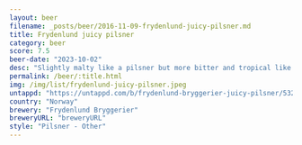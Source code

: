 ```yaml
---
layout: beer
filename: _posts/beer/2016-11-09-frydenlund-juicy-pilsner.md
title: Frydenlund juicy pilsner
category: beer
score: 7.5
beer-date: "2023-10-02"
desc: "Slightly malty like a pilsner but more bitter and tropical like a hazy. It’s a tasty mix that goes down easy"
permalink: /beer/:title.html
img: /img/list/frydenlund-juicy-pilsner.jpeg
untappd: "https://untappd.com/b/frydenlund-bryggerier-juicy-pilsner/5322368"
country: "Norway"
brewery: "Frydenlund Bryggerier"
breweryURL: "breweryURL"
style: "Pilsner - Other"
---
```

